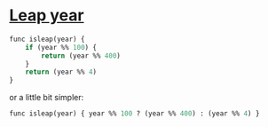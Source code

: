 [1]: https://rosettacode.org/wiki/Leap_year

# [Leap year][1]

```perl
func isleap(year) {
    if (year %% 100) {
        return (year %% 400)
    }
    return (year %% 4)
}
```


or a little bit simpler:

```perl
func isleap(year) { year %% 100 ? (year %% 400) : (year %% 4) }
```
